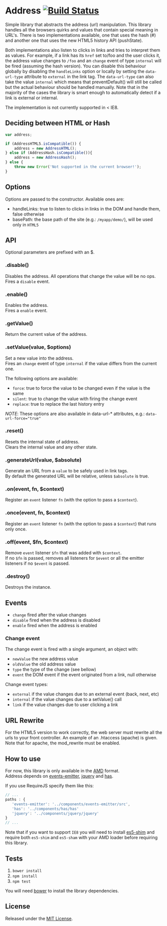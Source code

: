 # Address [![Build Status](https://secure.travis-ci.org/IndigoUnited/address.png?branch=master)](http://travis-ci.org/IndigoUnited/address)

Simple library that abstracts the address (url) manipulation.
This library handles all the browsers quirks and values that contain special meaning in URL's.
There is two implementations available, one that uses the hash (#) and another one that uses the new HTML5 history API (pushState).

Both implementations also listen to clicks in links and tries to interpret them as values.
For example, if a link has its `href` set to/foo and the user clicks it, the address value changes to `/foo` and an `change` event of type `internal` will be fired (assuming the hash version).
You can disable this behaviour globally by disabling the `handleLinks` option or locally by setting the `data-url-type` attribute to `external` in the link tag.
The `data-url-type` can also take the value `internal` which means that preventDefault() will still be called but the actual behaviour should be handled manually.
Note that in the majority of the cases the library is smart enough to automatically detect if a link is external or internal.

The implementation is not currently supported in < IE8.

## Deciding between HTML or Hash

```js
var address;

if (AddressHTML5.isCompatible()) {
    address = new AddressHTML();
} else if (AddressHash.isCompatible()){
    address = new AddressHash();
} else {
    throw new Error('Not supported in the current browser!');
}
```

## Options

Options are passed to the constructor. Available ones are:

- handleLinks: true to listen to clicks in links in the DOM and handle them, false otherwise
- basePath: the base path of the site (e.g.: `/myapp/demo/`), will be used only in `HTML5`

## API

Optional parameters are prefixed with an $.

### .disable()

Disables the address. All operations that change the value will be no ops.   
Fires a `disable` event.

### .enable()

Enables the address.   
Fires a `enable` event.

### .getValue()

Return the current value of the address.


### .setValue(value, $options)

Set a new value into the address.   
Fires an `change` event of type `internal` if the value differs from the current one.

The following options are available:
- `force`:   true to force the value to be changed even if the value is the same
- `silent`:  true to change the value with firing the change event
- `replace`: true to replace the last history entry

_NOTE_: These options are also available in data-url-* attributes, e.g.:
`data-url-force="true"`

### .reset()

Resets the internal state of address.   
Clears the internal value and any other state.


### .generateUrl(value, $absolute)

Generate an URL from a `value` to be safely used in link tags.   
By default the generated URL will be relative, unless `$absolute` is true.


### .on(event, fn, $context)

Register an `event` listener `fn` (with the option to pass a `$context`).


### .once(event, fn, $context)

Register an `event` listener `fn` (with the option to pass a `$context`) that runs only once.


### .off(event, $fn, $context)

Remove `event` listener `$fn` that was added with `$context`.   
If no `$fn` is passed, removes all listeners for `$event` or all the emitter listeners if no `$event` is passed.


### .destroy()

Destroys the instance.



## Events

- `change`           fired after the value changes
- `disable`          fired when the address is disabled
- `enable`           fired when the address is enabled

### Change event

The change event is fired with a single argument, an object with:
- `newValue`         the new address value
- `oldValue`         the old address value
- `type`             the type of the change (see bellow)
- `event`            the DOM event if the event originated from a link, null otherwise

Change event types:
- `external`         if the value changes due to an external event (back, next, etc)
- `internal`         if the value changes due to a setValue() call
- `link`             if the value changes due to user clicking a link



## URL Rewrite

For the HTML5 version to work correctly, the web server must rewrite all the urls to your front controller.
An example of an .htaccess (apache) is given.
Note that for apache, the mod_rewrite must be enabled.



## How to use

For now, this library is only available in the [AMD](https://github.com/amdjs/amdjs-api/wiki/AMD) format.   
Address depends on [events-emitter](https://github.com/IndigoUnited/events-emitter), [jquery](https://github.com/jquery/jquery) and [has](https://github.com/phiggins42/has).

If you use RequireJS specify them like this:

```js
// ...
paths : {
   'events-emitter': '../components/events-emitter/src',
   'has': '../components/has/has'
   'jquery': '../components/jquery/jquery'
}
// ...
```

Note that if you want to support `IE8` you will need to install [es5-shim](https://github.com/kriskowal/es5-shim.git) and require both `es5-shim` and `es5-sham` with your AMD loader before requiring this library.



## Tests

1. `bower install`
2. `npm install`
3. `npm test`

You will need [bower](https://github.com/bower/bower) to install the library dependencies.



## License

Released under the [MIT License](http://www.opensource.org/licenses/mit-license.php).
